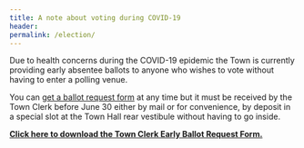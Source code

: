 ```yaml
---
title: A note about voting during COVID-19
header:
permalink: /election/
---
```


Due to health concerns during the COVID-19 epidemic 
the Town is currently providing early absentee ballots to anyone 
who wishes to vote without having to enter a polling venue. 

You can [get a ballot request form][ballot request form]
at any time but it must be received by the Town Clerk before June 30 either by mail or for convenience, 
by deposit in a special slot at the Town Hall rear vestibule without having to go inside.

[**Click here to download the Town Clerk Early Ballot Request Form.**][ballot request form]

[ballot request form]: https://www.rockportma.gov/sites/rockportma/files/news/2020-municipal-early-ballot-application.pdf

<!--- The State has made allowances for the Local Election. You can vote early or absentee because of this current pandemic. 
All you need to do is one of the following:
Write a short note to the Town Clerk asking for a ballot for this Local Election.
Fill out the appropriate form available on the website or at the back vestibule of Town Hall.
Unable to write a letter or fill out a form, let someone else fill it out.
Your signature or mark on the form or letter is necessary for the Town Clerk to mail you a ballot. --->
